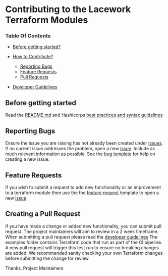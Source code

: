 # Contributing to the Lacework Terraform Modules

### Table Of Contents

* [Before getting started?](#before-getting-started)

* [How to Contribute?](#how-can-i-contribute)
    * [Reporting Bugs](#reporting-bugs)
    * [Feature Requests](#feature-requests)
    * [Pull Requests](#creating-a-pull-request)

* [Developer Guidelines](/DEVELOPER_GUIDELINES.md)


## Before getting started

Read the [README.md](README.md) and
 Hashicorps [best practices and syntax guidelines](https://www.terraform.io/docs/configuration/index.html)

## Reporting Bugs

Ensure the issue you are raising has not already been created under [issues](https://github.com/lacework/terraform-gcp-gcr/issues).
If no current issue addresses the problem, open a new [issue](https://github.com/lacework/terraform-gcp-gcr/issues/new).
Include as much relevant information as possible. See the [bug template](https://github.com/lacework/terraform-gcp-gcr/blob/main/.github/ISSUE_TEMPLATE/bug_report.md) for help on creating a new issue.

## Feature Requests

If you wish to submit a request to add new functionality or an improvement to a terraform module then use the the [feature request](https://github.com/lacework/terraform-gcp-gcr/blob/main/.github/ISSUE_TEMPLATE/feature_request.md) template to 
open a new [issue](https://github.com/lacework/terraform-gcp-gcr/issues/new)

## Creating a Pull Request

If you have made a change or added new functionality, you can submit pull request. The project maintainers will aim to review in a 2 week timeframe. When submitting a pull request please read the [developer guidelines](/DEVELOPER_GUIDELINES.md)
The examples folder contains Terraform code that run as part of the CI pipeline. A new pull request will trigger this test run to ensure no breaking changes are added. We recommended sanity checking your own Terraform changes before submitting the change for review.


Thanks,
Project Maintainers